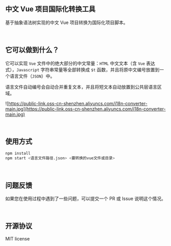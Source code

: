 中文 Vue 项目国际化转换工具
-----
基于抽象语法树实现的中文 Vue 项目转换为国际化项目脚本。

<br />

它可以做到什么？
-----
它可以实现  `Vue` 文件中的绝大部分的中文常量：`HTML` 中文文本（含 `Vue` 表达式），`Javascript` 字符串常量等全部转换成 `$t` 函数，并且将原中文编号放置到一个语言文件（`JSON`）中。

语言文件自动编号会自动合并重复文本，并且将短文本自动放置到公共层语言区域。

![https://public-link.oss-cn-shenzhen.aliyuncs.com/i18n-converter-main.jpg](https://public-link.oss-cn-shenzhen.aliyuncs.com/i18n-converter-main.jpg)


<br />

使用方式
-----
```bash
npm install
npm start <语言文件路径.json> <要转换的vue文件或目录>
```

<br />

问题反馈
-----
如果您在使用过程中遇到了一些问题，可以提交一个 PR 或 Issue 说明这个情况。

<br />

开源协议
-----
MIT license

<br />

